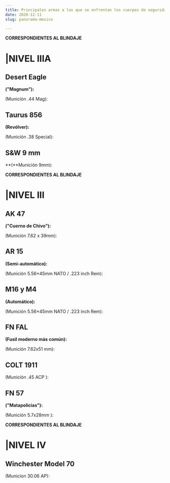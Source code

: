 ```yaml
---
title: Principales armas a las que se enfrentan los cuerpos de seguridad en México.
date: 2020-12-11
slug: panorama-mexico

---
```

**CORRESPONDIENTES AL BLINDAJE**

# |NIVEL IIIA

## Desert Eagle

**("Magnum"):**

(Munición .44 Mag):

## Taurus 856

**(Revólver):**

(Munición .38 Special):

## S&W 9 mm

\**(**Munición 9mm):

**CORRESPONDIENTES AL BLINDAJE**

# |NIVEL III

## AK 47

**("Cuerno de Chivo"):**

(Munición 7.62 x 39mm):

## AR 15

**(Semi-automático):**

(Munición 5.56×45mm NATO / .223 inch Rem):

## M16 y M4

**(Automático):**

(Munición 5.56×45mm NATO / .223 inch Rem):

## FN FAL

**(Fusil moderno más común):**

(Munición 7.62x51 mm):

## COLT 1911

(Munición .45 ACP ):

## FN 57

**("Matapolicias"):**

(Munición 5.7x28mm ):

**CORRESPONDIENTES AL BLINDAJE**

# |NIVEL IV

## Winchester Model 70

(Municion 30.06 AP):